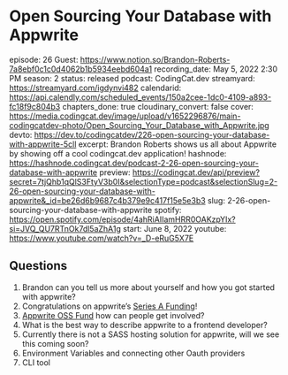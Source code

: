 # Open Sourcing Your Database with Appwrite

episode: 26
Guest: https://www.notion.so/Brandon-Roberts-7a8ebf0c1c0d4062b1b5934eebd604a1
recording_date: May 5, 2022 2:30 PM
season: 2
status: released
podcast: CodingCat.dev
streamyard: https://streamyard.com/igdynvi482
calendarid: https://api.calendly.com/scheduled_events/150a2cee-1dc0-4109-a893-fc18f9c804b3
chapters_done: true
cloudinary_convert: false
cover: https://media.codingcat.dev/image/upload/v1652296876/main-codingcatdev-photo/Open_Sourcing_Your_Database_with_Appwrite.jpg
devto: https://dev.to/codingcatdev/226-open-sourcing-your-database-with-appwrite-5cll
excerpt: Brandon Roberts shows us all about Appwrite by showing off a cool codingcat.dev application!
hashnode: https://hashnode.codingcat.dev/podcast-2-26-open-sourcing-your-database-with-appwrite
preview: https://codingcat.dev/api/preview?secret=7tjQhb1qQlS3FtyV3b0I&selectionType=podcast&selectionSlug=2-26-open-sourcing-your-database-with-appwrite&_id=be26d6b9687c4b379e9c417f15e5e3b3
slug: 2-26-open-sourcing-your-database-with-appwrite
spotify: https://open.spotify.com/episode/4ahRiAIIamHRR0OAKzpYIx?si=JVQ_QU7RTnOk7dl5aZhA1g
start: June 8, 2022
youtube: https://www.youtube.com/watch?v=_D-eRuG5X7E

## Questions

1. Brandon can you tell us more about yourself and how you got started with appwrite?
2. Congratulations on appwrite’s [Series A Funding](https://appwrite.io/series-a)!
3. [Appwrite OSS Fund](https://dev.to/appwrite/announcing-the-appwrite-oss-fund-4ilg) how can people get involved?
4. What is the best way to describe appwrite to a frontend developer?
5. Currently there is not a SASS hosting solution for appwrite, will we see this coming soon?
6. Environment Variables and connecting other Oauth providers
7. CLI tool